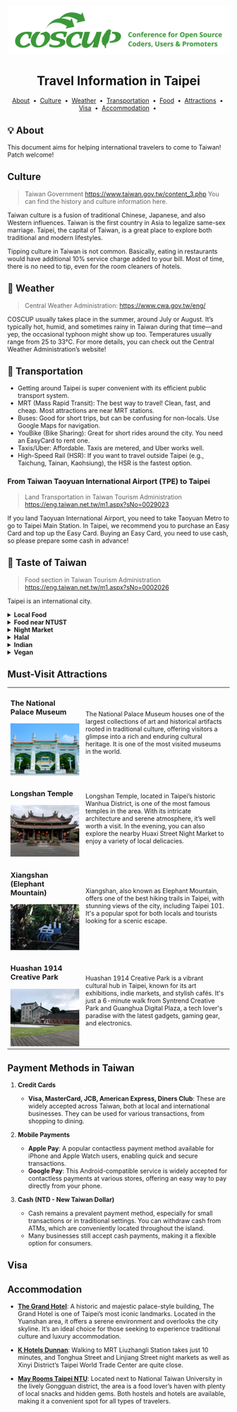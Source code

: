 <img src="assets/coscup-logo.png" alt="coscup">

<div align="center">
  <h1>Travel Information in Taipei</h1>
</div>

<div align="center">
  <p>
    <a href="#-about">About</a> &nbsp;&bull;&nbsp;
    <a href="#culture">Culture</a> &nbsp;&bull;&nbsp;
    <a href="#-weather">Weather</a> &nbsp;&bull;&nbsp;
    <a href="#-transportation">Transportation</a> &nbsp;&bull;&nbsp;
    <a href="#-food">Food</a> &nbsp;&bull;&nbsp;
    <a href="#must-visit-attractions">Attractions</a> &nbsp;&bull;&nbsp;
    <a href="#visa">Visa</a> &nbsp;&bull;&nbsp;
    <a href="#accommodation">Accommodation</a> &nbsp;&bull;&nbsp;
  </p>
</div>

## :bulb: About

This document aims for helping international travelers to come to Taiwan!
Patch welcome!

## Culture
> Taiwan Government https://www.taiwan.gov.tw/content_3.php
> You can find the history and culture information here.

Taiwan culture is a fusion of traditional Chinese, Japanese, and also Western influences.
Taiwan is the first country in Asia to legalize same-sex marriage.
Taipei, the capital of Taiwan, is a great place to explore both traditional and modern lifestyles.

Tipping culture in Taiwan is not common.
Basically, eating in restaurants would have additional 10% service charge added to your bill.
Most of time, there is no need to tip, even for the room cleaners of hotels.

## 🌈 Weather
> Central Weather Administration: https://www.cwa.gov.tw/eng/

COSCUP usually takes place in the summer, around July or August.
It’s typically hot, humid, and sometimes rainy in Taiwan during that time—and yep, the occasional typhoon might show up too.
Temperatures usually range from 25 to 33°C.
For more details, you can check out the Central Weather Administration’s website!

## 🚆 Transportation

- Getting around Taipei is super convenient with its efficient public transport system.
- MRT (Mass Rapid Transit): The best way to travel! Clean, fast, and cheap. Most attractions are near MRT stations.
- Buses: Good for short trips, but can be confusing for non-locals. Use Google Maps for navigation.
- YouBike (Bike Sharing): Great for short rides around the city. You need an EasyCard to rent one.
- Taxis/Uber: Affordable. Taxis are metered, and Uber works well.
- High-Speed Rail (HSR): If you want to travel outside Taipei (e.g., Taichung, Tainan, Kaohsiung), the HSR is the fastest option.

### From Taiwan Taoyuan International Airport (TPE) to Taipei
> Land Transportation in Taiwan Tourism Administration https://eng.taiwan.net.tw/m1.aspx?sNo=0029023
>
If you land Taoyuan International Airport, you need to take Taoyuan Metro to go to Taipei Main Station.
In Taipei, we recommend you to purchase an Easy Card and top up the Easy Card.
Buying an Easy Card, you need to use cash, so please prepare some cash in advance!

## 🧋 Taste of Taiwan
> Food section in Taiwan Tourism Administration https://eng.taiwan.net.tw/m1.aspx?sNo=0002026

Taipei is an international city. 

<details>
    <summary><b>Local Food</b></summary>

Taipei is home to a vibrant street food culture, especially in its night markets. Here are the top street foods you should try when you're in the city, along with some recommended places to enjoy them:

#### 1. **Beef Noodle Soup (牛肉麵)**
   - A signature dish of Taipei, consisting of tender beef and chewy noodles in a savory broth.
   - **Recommended Places**:
     - **(蔥燉牛肉麵)**[<a href="https://maps.app.goo.gl/9H76f98crrergqtR9" target="_blank">Google Map</a>]
     - **(林東芳牛肉麵)**[<a href="https://maps.app.goo.gl/kZXWjDs4jpMqJQYJ9" target="_blank">Google Map</a>]

#### 2. **Oyster Omelette (蚵仔煎)**
   - A popular street food made with fresh oysters, egg, and vegetables, topped with a sweet and savory sauce.
   - **Recommended Places**:
     - **(夜市肉羹蚵仔煎)**[<a href="https://maps.app.goo.gl/Ac8iKdcmaaGrSYrH8" target="_blank">Google Map</a>]

#### 3. **Bubble Tea (珍珠奶茶)**
   - Taiwan's world-famous drink made with tea, milk, and chewy tapioca pearls.
   - **Recommended Places**:

#### 4. **Taiwanese Popcorn Chicken (鹽酥雞)**
   - Crispy deep-fried chicken pieces seasoned with salt, pepper, and basil.
   - **Recommended Places**:

#### 5. **Stinky Tofu (臭豆腐)**
   - Deep-fried tofu with a strong odor but an incredibly rich flavor, usually served with pickled cabbage.
   - **Recommended Places**:

#### 6. **Gua Bao (刈包)**
   - A Taiwanese-style hamburger with braised pork belly, pickled mustard greens, and ground peanuts wrapped in a steamed bun.
   - **Recommended Places**:

#### 7. **Braised Pork Rice (滷肉飯)**
   - A comforting dish consisting of rice topped with slow-braised pork in a savory soy-based sauce.
   - **Recommended Places**:

#### 8. **Taiwanese Sausage with Sticky Rice (米腸)**
   - Grilled sausage wrapped in sticky rice and served with garlic, cucumber, and soy sauce.
   - **Recommended Places**:

#### 9. **Tian Bu La (甜不辣)**
   - Taiwanese-style tempura made from fish cakes, squid, and vegetables, served with a sweet sauce.
   - **Recommended Places**:

#### 10. **Taiwanese Fish Balls (魚丸)**
   - Chewy fish balls served in a light broth, often accompanied by vegetables.
   - **Recommended Places**:


#### 11. **Hot Star Large Fried Chicken (豪大大雞排)**
   - Known for their massive fried chicken pieces, served crispy and juicy.
   - **Recommended Places**:

---

These street foods represent the diverse and delicious food scene of Taipei, and the

</details>

<details>
    <summary><b>Food near NTUST</b></summary>
    Food near National Taiwan University of Science and Technology (NTUST) (Mostly located in the Gongguan area, near NTUST)
    <ul>
        <li>NTUST First Student Cafeteria - 美德耐 (Ping Ke Buffet): [<a href="https://maps.app.goo.gl/2avW6UjkkDbgHUwPA" target="_blank">Google Map</a>] - Affordable buffet</li>
        <li>Lan Jia Gua Bao (Steamed Sandwich): [<a href="https://maps.app.goo.gl/VveBWuYJYdWWGypY7" target="_blank">Google Map</a>] - Famous gua bao shop</li>
        <li>Kuang Yi Shi Hao: [<a href="https://g.co/kgs/6hpLeiq" target="_blank">Google Map</a>] - Brunch, light meals </li>
        <li>Gouyi Xia Izakaya (Gongguan Branch): [<a href="https://g.co/kgs/NiuryCK" target="_blank">Google Map</a>] - Japanese izakaya</li>
        <li>Shishlik Pita x Kebab Middle Eastern Restaurant: [<a href="https://g.co/kgs/46LSRTG" target="_blank">Google Map</a>] - Middle Eastern cuisine</li>
        <li>picnic Cafe: [<a href="https://g.co/kgs/aihSgZw" target="_blank">Google Map</a>] - Cafe, light meals </li>
    </ul>
</details>

<details>
  <summary><b>Night Market</b></summary>

  <h2>1. Shilin Night Market</h2>
  <ul>
    <li><b>Fried Chicken Cutlet</b>: <a href="https://maps.app.goo.gl/gJ9JDDepeuLvWBF87">📍 Hot-Star</a></li>
    <li><b>Oyster Omelette</b>: <a href="https://maps.app.goo.gl/hNF1WGwqkZ2s38ss6">📍 Zhong Cheng Hao</a></li>
    <li><b>Scallion Pancake</b>: <a href="https://maps.app.goo.gl/aCbCMhZnaTNNQroE7">📍 郭家蔥油餅</a></li>
    <li><b>Cold Noodles</b>: <a href="https://maps.app.goo.gl/TAvpRxMq2baPKUoQ7">📍 Good Friend Cold Noodles</a></li>
    <li><b></b>Papaya Milk: <a href="https://maps.app.goo.gl/ZLWSB71kBCTc7j8w5">📍 簡記木瓜牛奶</a></li>
  </ul>
  <h2>2. Raohe Street Night Market</h2>
  <ul>
    <li><b>Pepper Buns</b>: <a href="https://maps.app.goo.gl/kXgM3zKm8epiqZ1Z7">📍 Fuzhou Pepper Buns (pork pepper buns)</a></li>
    <li><b>Tangyuan</b>: <a href="https://maps.app.goo.gl/e29QpeXaKNE6DzH46">📍 Yu Pin Yuan Iced and Hot Tangyuan - Raohe Branch</a></li>
    <li><b>Spareribs Noodles</b>: <a href="https://maps.app.goo.gl/tSKwufZyCzbvT4dt6">📍 楊排骨酥麵</a></li>
    <li><b></b>Sweet Potato Ball: <a href="https://maps.app.goo.gl/fSvmh6fGqGXqNarLA">📍 快樂QQ球（地瓜球）饒河店</a></li>
  </ul>
  <h2>3. Ningxia Night Market</h2>
  <ul>
    <li><b>Pork Liver Soup</b>: <a href="https://maps.app.goo.gl/McJpQLnKwasaoipT7">📍 Rong's Pork Liver</a></li>
    <li><b>Soybean Pudding</b>: <a href="https://maps.app.goo.gl/zRiyvXNEFVrcvBdH9">📍 Beans Village</a></li>
    <li><b>Stinky Tofu</b>: <a href="https://maps.app.goo.gl/ua4v3vuyusGJrEwy5">📍 林記麻辣臭豆腐</a></li>
    <li><b>Pot Stickers and Dumplings</b>: <a href="https://maps.app.goo.gl/BPeoRxtfiJHPYug69">📍 Fuyang Pot Stickers and Dumplings</a></li>
  </ul>
</details>





<details>
    <summary><b>Halal</b></summary>
> https://eng.taiwan.net.tw/m1.aspx?sNo=0020323
</details>

<details>
    <summary><b>Indian</b></summary>
</details>

<details>
    <summary><b>Vegan</b></summary>
</details>


## Must-Visit Attractions
<table>
  <tr>
    <td>
      <h3>The National Palace Museum</h3>
      <img src="assets/National_Palace_Museum.jpg" alt="National Palace Museum">
    </td>
    <td>
      The National Palace Museum houses one of the largest collections of art and historical artifacts rooted in traditional culture, offering visitors a glimpse into a rich and enduring cultural heritage. It is one of the most visited museums in the world.
    </td>
  </tr>
  <tr>
    <td>
      <h3>Longshan Temple</h3>
      <img src="assets/Longshan_Temple.jpg" alt="Longshan Temple">
    </td>
    <td>
      Longshan Temple, located in Taipei’s historic Wanhua District, is one of the most famous temples in the area. With its intricate architecture and serene atmosphere, it’s well worth a visit. In the evening, you can also explore the nearby Huaxi Street Night Market to enjoy a variety of local delicacies.
    </td>
  </tr>
  <tr>
    <td>
      <h3>Xiangshan (Elephant Mountain)</h3>
      <img src="assets/Xiangshan.jpg" alt="Xiangshan">
    </td>
    <td>
      Xiangshan, also known as Elephant Mountain, offers one of the best hiking trails in Taipei, with stunning views of the city, including Taipei 101. It's a popular spot for both locals and tourists looking for a scenic escape.
    </td>
  </tr>
  <tr>
    <td>
      <h3>Huashan 1914 Creative Park</h3>
      <img src="assets/Huashan.jpg" alt="Huashan 1914 Creative Park">
    </td>
    <td>
      Huashan 1914 Creative Park is a vibrant cultural hub in Taipei, known for its art exhibitions, indie markets, and stylish cafés. It's just a 6-minute walk from Syntrend Creative Park and Guanghua Digital Plaza, a tech lover's paradise with the latest gadgets, gaming gear, and electronics.
    </td>
  </tr>
</table>

## Payment Methods in Taiwan

1. **Credit Cards**
   - **Visa, MasterCard, JCB, American Express, Diners Club**: These are widely accepted across Taiwan, both at local and international businesses. They can be used for various transactions, from shopping to dining.

2. **Mobile Payments**
   - **Apple Pay**: A popular contactless payment method available for iPhone and Apple Watch users, enabling quick and secure transactions.
   - **Google Pay**: This Android-compatible service is widely accepted for contactless payments at various stores, offering an easy way to pay directly from your phone.

3. **Cash (NTD - New Taiwan Dollar)**
   - Cash remains a prevalent payment method, especially for small transactions or in traditional settings. You can withdraw cash from ATMs, which are conveniently located throughout the island.
   - Many businesses still accept cash payments, making it a flexible option for consumers.

## Visa

## Accommodation
- [**The Grand Hotel**](https://www.grand-hotel.org/EN/official/main.aspx?gh=TP): A historic and majestic palace-style building, The Grand Hotel is one of Taipei’s most iconic landmarks. Located in the Yuanshan area, it offers a serene environment and overlooks the city skyline. It’s an ideal choice for those seeking to experience traditional culture and luxury accommodation.

- [**K Hotels Dunnan**](http://dunnan.khotels.com.tw/en/): Walking to MRT Liuzhangli Station takes just 10 minutes, and Tonghua Street and Linjiang Street night markets as well as Xinyi District’s Taipei World Trade Center are quite close. 

- [**May Rooms Taipei NTU**](https://mayrooms.info/ntu/): Located next to National Taiwan University in the lively Gongguan district, the area is a food lover’s haven with plenty of local snacks and hidden gems. Both hostels and hotels are available, making it a convenient spot for all types of travelers.